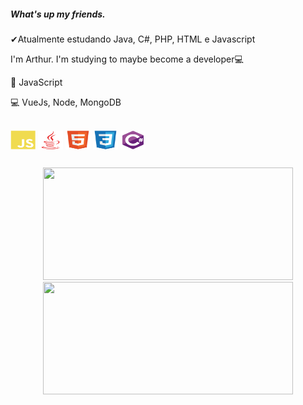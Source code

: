<h5>What's up my friends.</h5>

<p>    ✔Atualmente estudando Java, C#, PHP, HTML e Javascript
  </p>
  <p>I'm Arthur. I'm studying to maybe become a developer💻</p>
  <p>💜 JavaScript</p>
  <p>💻 VueJs, Node, MongoDB</p>
<div style="display: inline_block"><br>
  <img align="center"  height="30" width="40" src="https://raw.githubusercontent.com/devicons/devicon/master/icons/javascript/javascript-plain.svg">
  <img align="center"  height="30" width="40" src="https://raw.githubusercontent.com/devicons/devicon/master/icons/java/java-plain.svg">  
  <img align="center" height="30" width="40" src="https://raw.githubusercontent.com/devicons/devicon/master/icons/html5/html5-original.svg">
  <img align="center" height="30" width="40" src="https://raw.githubusercontent.com/devicons/devicon/master/icons/css3/css3-original.svg">
  <img align="center" height="30" width="40" src="https://raw.githubusercontent.com/devicons/devicon/master/icons/csharp/csharp-original.svg">
  
</div>

##

  </div>

<div align="center">
<a href="https://github.com/daviarthur01">
  <img height="180px" width="400px" src="https://github-readme-stats.vercel.app/api?username=daviarthur01&show_icons=true&theme=chartreuse-dark&include_all_commits=true&count_private=true"/>
  <img height="180px" width="400px" src="https://github-readme-stats.vercel.app/api/top-langs/?username=daviarthur01&layout=compact&langs_count=7&theme=chartreuse-dark">
</div>
  
  
 
  
  
